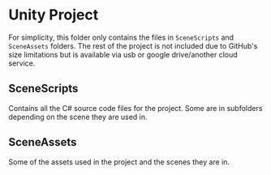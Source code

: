 # Unity Project

For simplicity, this folder only contains the files in `SceneScripts` and `SceneAssets` folders. The rest of the project is not included due to GitHub's size limitations but is available via usb or google drive/another cloud service.

## SceneScripts
Contains all the C# source code files for the project. Some are in subfolders depending on the scene they are used in.

## SceneAssets
Some of the assets used in the project and the scenes they are in.